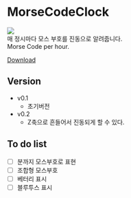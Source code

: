 MorseCodeClock
==============
<img src="http://4.bp.blogspot.com/-ecCN37a3jec/UxNoAHmfZdI/AAAAAAAANIM/PcD79cs2-Ps/s1600/morse_clock_preview2.png"><br>
매 정시마다 모스 부호를 진동으로 알려줍니다.<br>
Morse Code per hour.

[Download](https://github.com/KimSeungKyu/MorseCodeClock/blob/master/morse_clock_watchface.pbw)

Version
------------
- v0.1
  - 초기버전
- v0.2
  - Z축으로 흔들어서 진동되게 할 수 있다.

To do list
------------
- [ ] 분까지 모스부호로 표현
- [ ] 조합형 모스부호
- [ ] 베터리 표시
- [ ] 블루투스 표시
